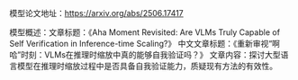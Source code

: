 模型论文地址：https://arxiv.org/abs/2506.17417

模型概述：文章标题：《Aha Moment Revisited: Are VLMs Truly Capable of Self Verification in Inference-time Scaling?》
中文文章标题：《重新审视“啊哈”时刻：VLMs在推理时缩放中真的能够自我验证吗？》
文章内容：探讨大型语言模型在推理时缩放过程中是否具备自我验证能力，质疑现有方法的有效性。
